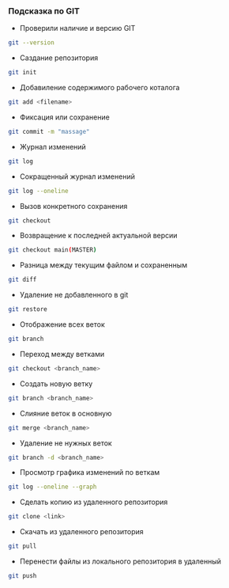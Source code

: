 ### Подсказка по GIT

* Проверили наличие и версию GIT
```sh
git --version
```
* Саздание репозитория
```sh
git init
```
* Добавиление содержимого рабочего коталога
```sh
git add <filename>
```
* Фиксация или сохранение
```sh
git commit -m "massage"
```
* Журнал изменений
```sh
git log
```
* Сокращенный журнал изменений
```sh
git log --oneline
```
* Вызов конкретного сохранения
```sh
git checkout
```
* Возвращение к последней актуальной версии
```sh
git checkout main(MASTER)
```
* Разница между текущим файлом и сохраненным
```sh
git diff
```
* Удаление не добавленного в git
```sh
git restore
```
* Отображение всех веток
```sh
git branch
```
* Переход между ветками
```sh
git checkout <branch_name>
```
* Создать новую ветку
```sh
git branch <branch_name>
```
* Слияние веток в основную
```sh
git merge <branch_name>
```
* Удаление не нужных веток
```sh
git branch -d <branch_name>
```
* Просмотр графика изменений по веткам
```sh
git log --oneline --graph
```
* Сделать копию из удаленного репозитория
```sh
git clone <link>
```
* Скачать из удаленного репозитория
```sh
git pull
```
* Перенести файлы из локального репозитория в удаленный
```sh
git push
```